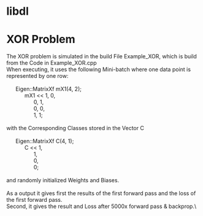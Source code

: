 # libdl
# XOR Problem
The XOR problem is simulated in the build File Example_XOR, which is build from the Code in Example_XOR.cpp\
When executing, it uses the following Mini-batch where one data point is represented by one row:\
\
&nbsp;&nbsp;&nbsp;&nbsp;&nbsp;&nbsp;Eigen::MatrixXf mX1(4, 2);\
&nbsp;&nbsp;&nbsp;&nbsp;&nbsp;&nbsp;&nbsp;&nbsp;&nbsp;&nbsp;&nbsp;&nbsp;mX1 << 1, 0,\
&nbsp;&nbsp;&nbsp;&nbsp;&nbsp;&nbsp;&nbsp;&nbsp;&nbsp;&nbsp;&nbsp;&nbsp;&nbsp;&nbsp;&nbsp;&nbsp;&nbsp;&nbsp;0, 1,\
&nbsp;&nbsp;&nbsp;&nbsp;&nbsp;&nbsp;&nbsp;&nbsp;&nbsp;&nbsp;&nbsp;&nbsp;&nbsp;&nbsp;&nbsp;&nbsp;&nbsp;&nbsp;0, 0,\
&nbsp;&nbsp;&nbsp;&nbsp;&nbsp;&nbsp;&nbsp;&nbsp;&nbsp;&nbsp;&nbsp;&nbsp;&nbsp;&nbsp;&nbsp;&nbsp;&nbsp;&nbsp;1, 1;\
			\
with the Corresponding Classes stored in the Vector C\
\
&nbsp;&nbsp;&nbsp;&nbsp;&nbsp;&nbsp;Eigen::MatrixXf C(4, 1);\
&nbsp;&nbsp;&nbsp;&nbsp;&nbsp;&nbsp;&nbsp;&nbsp;&nbsp;&nbsp;&nbsp;&nbsp;C << 1,\
&nbsp;&nbsp;&nbsp;&nbsp;&nbsp;&nbsp;&nbsp;&nbsp;&nbsp;&nbsp;&nbsp;&nbsp;&nbsp;&nbsp;&nbsp;&nbsp;&nbsp;&nbsp;1,\
&nbsp;&nbsp;&nbsp;&nbsp;&nbsp;&nbsp;&nbsp;&nbsp;&nbsp;&nbsp;&nbsp;&nbsp;&nbsp;&nbsp;&nbsp;&nbsp;&nbsp;&nbsp;0,\
&nbsp;&nbsp;&nbsp;&nbsp;&nbsp;&nbsp;&nbsp;&nbsp;&nbsp;&nbsp;&nbsp;&nbsp;&nbsp;&nbsp;&nbsp;&nbsp;&nbsp;&nbsp;0;\
\
and randomly initialized Weights and Biases.\
\
As a output it gives first the results of the first forward pass and the loss of the first forward pass.\
Second, it gives the result and Loss after 5000x forward pass & backprop.\